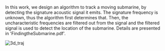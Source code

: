 In this work, we design an algorithm to track a moving submarine, by detecting the signature acoustic signal it emits. The signature frequency is unknown, thus the algorithm first determines that. Then, the uncharacteristic frequencies are filtered out from the signal and the filtered signal is used to detect the location of the submarine. Details are presented in 'FindingtheSubmarine.pdf'.

![3d_traj](https://user-images.githubusercontent.com/42185229/182234407-ca75a1de-9a14-45fb-a90f-8b97bbf663fa.png)
